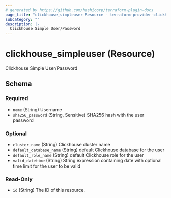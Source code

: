 ```yaml
---
# generated by https://github.com/hashicorp/terraform-plugin-docs
page_title: "clickhouse_simpleuser Resource - terraform-provider-clickhouse"
subcategory: ""
description: |-
  Clickhouse Simple User/Password
---
```


# clickhouse_simpleuser (Resource)

Clickhouse Simple User/Password



<!-- schema generated by tfplugindocs -->
## Schema

### Required

- `name` (String) Username
- `sha256_password` (String, Sensitive) SHA256 hash with the user password

### Optional

- `cluster_name` (String) Clickhouse cluster name
- `default_database_name` (String) default Clickhouse database for the user
- `default_role_name` (String) default Clickhouse role for the user
- `valid_datetime` (String) String expression containing date with optional time limit for the user to be valid

### Read-Only

- `id` (String) The ID of this resource.
